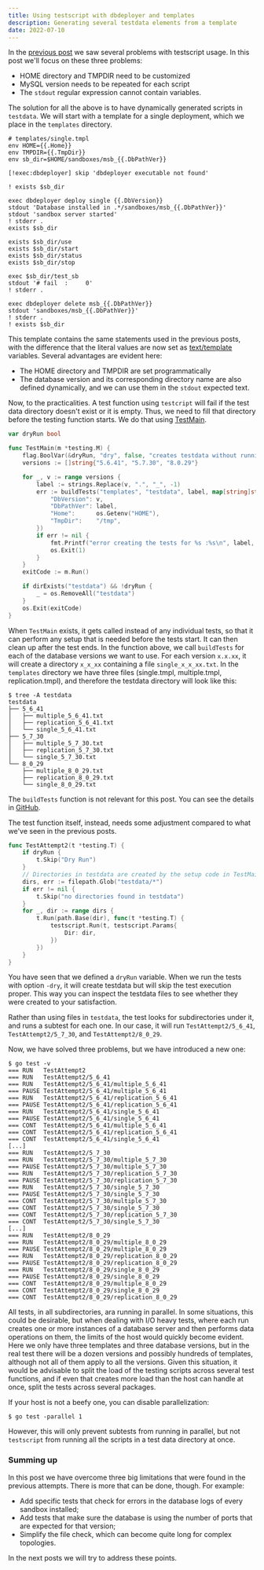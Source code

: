 ```yaml
---
title: Using testscript with dbdeployer and templates
description: Generating several testdata elements from a template
date: 2022-07-10
---
```


In the [previous post](https://datacharmer.github.io/testscript-intro/) we saw several problems with 
testscript usage. In this post we'll focus on these three problems:

* HOME directory and TMPDIR need to be customized
* MySQL version needs to be repeated for each script
* The `stdout` regular expression cannot contain variables.

The solution for all the above is to have dynamically generated scripts in `testdata`. We will start with a template for
a single deployment, which we place in the `templates` directory.

```
# templates/single.tmpl
env HOME={{.Home}}
env TMPDIR={{.TmpDir}}
env sb_dir=$HOME/sandboxes/msb_{{.DbPathVer}}

[!exec:dbdeployer] skip 'dbdeployer executable not found'

! exists $sb_dir

exec dbdeployer deploy single {{.DbVersion}}
stdout 'Database installed in .*/sandboxes/msb_{{.DbPathVer}}'
stdout 'sandbox server started'
! stderr .
exists $sb_dir

exists $sb_dir/use
exists $sb_dir/start
exists $sb_dir/status
exists $sb_dir/stop

exec $sb_dir/test_sb
stdout '# fail  :     0'
! stderr .

exec dbdeployer delete msb_{{.DbPathVer}}
stdout 'sandboxes/msb_{{.DbPathVer}}'
! stderr .
! exists $sb_dir
```

This template contains the same statements used in the previous posts, with the difference that the literal values are now
set as [text/template](https://pkg.go.dev/text/template) variables. Several advantages are evident here:

* The HOME directory and TMPDIR are set programmatically
* The database version and its corresponding directory name are also defined dynamically, and we can use them in the `stdout` expected text.

Now, to the practicalities. A test function using `testcript` will fail if the test data directory doesn't exist or it is empty.
Thus, we need to fill that directory before the testing function starts. We do that using [TestMain](https://pkg.go.dev/testing#hdr-Main).

```go
var dryRun bool

func TestMain(m *testing.M) {
	flag.BoolVar(&dryRun, "dry", false, "creates testdata without running tests")
	versions := []string{"5.6.41", "5.7.30", "8.0.29"}

	for _, v := range versions {
		label := strings.Replace(v, ".", "_", -1)
		err := buildTests("templates", "testdata", label, map[string]string{
			"DbVersion": v,
			"DbPathVer": label,
			"Home":      os.Getenv("HOME"),
			"TmpDir":    "/tmp",
		})
		if err != nil {
			fmt.Printf("error creating the tests for %s :%s\n", label, err)
			os.Exit(1)
		}
	}
	exitCode := m.Run()

	if dirExists("testdata") && !dryRun {
		_ = os.RemoveAll("testdata")
	}
	os.Exit(exitCode)
}
```

When `TestMain` exists, it gets called instead of any individual tests, so that it can perform any setup that is needed
before the tests start. It can then clean up after the test ends.
In the function above, we call `buildTests` for each of the database versions we want to use. For each version `x.x.xx`,
it will create a directory `x_x_xx` containing a file `single_x_x_xx.txt`. In the `templates` directory we have three
files (single.tmpl, multiple.tmpl, replication.tmpl), and therefore the testdata directory will look like this:

```
$ tree -A testdata
testdata
├── 5_6_41
│   ├── multiple_5_6_41.txt
│   ├── replication_5_6_41.txt
│   └── single_5_6_41.txt
├── 5_7_30
│   ├── multiple_5_7_30.txt
│   ├── replication_5_7_30.txt
│   └── single_5_7_30.txt
└── 8_0_29
    ├── multiple_8_0_29.txt
    ├── replication_8_0_29.txt
    └── single_8_0_29.txt
```

The `buildTests` function is not relevant for this post. You can see the details in [GitHub](https://github.com/datacharmer/testscript-explore/blob/main/attempt2/attempt2_test.go).

The test function itself, instead, needs some adjustment compared to what we've seen in the previous posts.

```go
func TestAttempt2(t *testing.T) {
	if dryRun {
		t.Skip("Dry Run")
	}
	// Directories in testdata are created by the setup code in TestMain
	dirs, err := filepath.Glob("testdata/*")
	if err != nil {
		t.Skip("no directories found in testdata")
	}
	for _, dir := range dirs {
		t.Run(path.Base(dir), func(t *testing.T) {
			testscript.Run(t, testscript.Params{
				Dir: dir,
			})
		})
	}
}
```

You have seen that we defined a `dryRun` variable. When we run the tests with option `-dry`, it will create testdata but
will skip the test execution proper. This way you can inspect the testdata files to see whether they were created to your 
satisfaction.

Rather than using files in `testdata`, the test looks for subdirectories under it, and runs a subtest for each one. In
our case, it will run `TestAttempt2/5_6_41`, `TestAttempt2/5_7_30`, and `TestAttempt2/8_0_29`.

Now, we have solved three problems, but we have introduced a new one:

```
$ go test -v
=== RUN   TestAttempt2
=== RUN   TestAttempt2/5_6_41
=== RUN   TestAttempt2/5_6_41/multiple_5_6_41
=== PAUSE TestAttempt2/5_6_41/multiple_5_6_41
=== RUN   TestAttempt2/5_6_41/replication_5_6_41
=== PAUSE TestAttempt2/5_6_41/replication_5_6_41
=== RUN   TestAttempt2/5_6_41/single_5_6_41
=== PAUSE TestAttempt2/5_6_41/single_5_6_41
=== CONT  TestAttempt2/5_6_41/multiple_5_6_41
=== CONT  TestAttempt2/5_6_41/replication_5_6_41
=== CONT  TestAttempt2/5_6_41/single_5_6_41
[...]
=== RUN   TestAttempt2/5_7_30
=== RUN   TestAttempt2/5_7_30/multiple_5_7_30
=== PAUSE TestAttempt2/5_7_30/multiple_5_7_30
=== RUN   TestAttempt2/5_7_30/replication_5_7_30
=== PAUSE TestAttempt2/5_7_30/replication_5_7_30
=== RUN   TestAttempt2/5_7_30/single_5_7_30
=== PAUSE TestAttempt2/5_7_30/single_5_7_30
=== CONT  TestAttempt2/5_7_30/multiple_5_7_30
=== CONT  TestAttempt2/5_7_30/single_5_7_30
=== CONT  TestAttempt2/5_7_30/replication_5_7_30
=== CONT  TestAttempt2/5_7_30/single_5_7_30
[...]
=== RUN   TestAttempt2/8_0_29
=== RUN   TestAttempt2/8_0_29/multiple_8_0_29
=== PAUSE TestAttempt2/8_0_29/multiple_8_0_29
=== RUN   TestAttempt2/8_0_29/replication_8_0_29
=== PAUSE TestAttempt2/8_0_29/replication_8_0_29
=== RUN   TestAttempt2/8_0_29/single_8_0_29
=== PAUSE TestAttempt2/8_0_29/single_8_0_29
=== CONT  TestAttempt2/8_0_29/multiple_8_0_29
=== CONT  TestAttempt2/8_0_29/single_8_0_29
=== CONT  TestAttempt2/8_0_29/replication_8_0_29
```

All tests, in all subdirectories, ara running in parallel. In some situations, this could be desirable, but when dealing
with I/O heavy tests, where each run creates one or more instances of a database server and then performs data operations
on them, the limits of the host would quickly become evident.
Here we only have three templates and three database versions, but in the real test there will be a dozen versions and
possibly hundreds of templates, although not all of them apply to all the versions.
Given this situation, it would be advisable to split the load of the testing scripts across several test functions, and
if even that creates more load than the host can handle at once, split the tests across several packages.

If your host is not a beefy one, you can disable parallelization:

```
$ go test -parallel 1
```

However, this will only prevent subtests from running in parallel, but not `testscript` from running all the scripts in a
test data directory at once.

### Summing up

In this post we have overcome three big limitations that were found in the previous attempts. There is more that can be
done, though. For example:

* Add specific tests that check for errors in the database logs of every sandbox installed;
* Add tests that make sure the database is using the number of ports that are expected for that version;
* Simplify the file check, which can become quite long for complex topologies.

In the next posts we will try to address these points.
